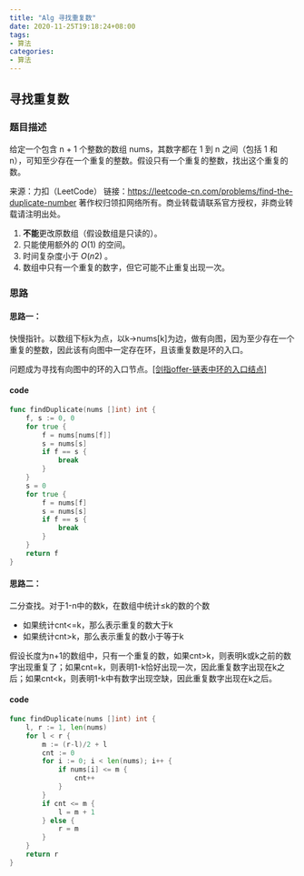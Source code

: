 ```yaml
---
title: "Alg 寻找重复数"
date: 2020-11-25T19:18:24+08:00
tags:
- 算法
categories: 
- 算法
---
```


## 寻找重复数

### 题目描述

给定一个包含 n + 1 个整数的数组 nums，其数字都在 1 到 n 之间（包括 1 和 n），可知至少存在一个重复的整数。假设只有一个重复的整数，找出这个重复的数。

<!--more-->

来源：力扣（LeetCode）
链接：https://leetcode-cn.com/problems/find-the-duplicate-number
著作权归领扣网络所有。商业转载请联系官方授权，非商业转载请注明出处。

1. **不能**更改原数组（假设数组是只读的）。
2. 只能使用额外的 *O*(1) 的空间。
3. 时间复杂度小于 *O*(*n*2) 。
4. 数组中只有一个重复的数字，但它可能不止重复出现一次。

### 思路

#### 思路一：

快慢指针。以数组下标k为点，以k->nums[k]为边，做有向图，因为至少存在一个重复的整数，因此该有向图中一定存在环，且该重复数是环的入口。

问题成为寻找有向图中的环的入口节点。[[剑指offer-链表中环的入口结点]](http://qraffa.cn/2020/03/24/%E5%89%91%E6%8C%87offer-%E9%93%BE%E8%A1%A8%E4%B8%AD%E7%8E%AF%E7%9A%84%E5%85%A5%E5%8F%A3%E7%BB%93%E7%82%B9/)

#### code

```go
func findDuplicate(nums []int) int {
	f, s := 0, 0
	for true {
		f = nums[nums[f]]
		s = nums[s]
		if f == s {
			break
		}
	}
	s = 0
	for true {
		f = nums[f]
		s = nums[s]
		if f == s {
			break
		}
	}
	return f
}
```

#### 思路二：

二分查找。对于1-n中的数k，在数组中统计≤k的数的个数

- 如果统计cnt<=k，那么表示重复的数大于k
- 如果统计cnt>k，那么表示重复的数小于等于k

假设长度为n+1的数组中，只有一个重复的数，如果cnt>k，则表明k或k之前的数字出现重复了；如果cnt=k，则表明1-k恰好出现一次，因此重复数字出现在k之后；如果cnt<k，则表明1-k中有数字出现空缺，因此重复数字出现在k之后。

#### code

```go
func findDuplicate(nums []int) int {
	l, r := 1, len(nums)
	for l < r {
		m := (r-l)/2 + l
		cnt := 0
		for i := 0; i < len(nums); i++ {
			if nums[i] <= m {
				cnt++
			}
		}
		if cnt <= m {
			l = m + 1
		} else {
			r = m
		}
	}
	return r
}

```

